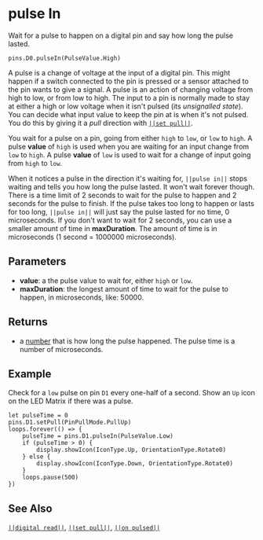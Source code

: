 # pulse In

Wait for a pulse to happen on a digital pin and say how long the pulse lasted.

```sig
pins.D0.pulseIn(PulseValue.High)
```

A pulse is a change of voltage at the input of a digital pin. This might happen if a switch connected to the pin is pressed or a sensor attached to the pin wants to give a signal. A pulse is an action of changing voltage from high to low, or from low to high. The input to a pin is normally made to stay at either a high or low voltage when it isn't pulsed (its *unsignalled state*). You can decide what input value to keep the pin at is when it's not pulsed. You do this by giving it a *pull* direction with [`||set pull||`](/reference/pins/set-pull).

You wait for a pulse on a pin, going from either `high` to `low`, or `low` to `high`. A pulse **value** of `high` is used when you are waiting for an input change from `low` to `high`. A pulse **value** of `low` is used to wait for a change of input going from `high` to `low`.

When it notices a pulse in the direction it's waiting for, `||pulse in||` stops waiting and tells you how long the pulse lasted. It won't wait forever though. There is a time limit of 2 seconds to wait for the pulse to happen and 2 seconds for the pulse to finish. If the pulse takes too long to happen or lasts for too long, `||pulse in||` will just say the pulse lasted for no time, 0 microseconds. If you don't want to wait for 2 seconds, you can use a smaller amount of time in **maxDuration**. The amount of time is in microseconds (1 second = 1000000 microseconds).

## Parameters

* **value**: a the pulse value to wait for, either `high` or `low`.
* **maxDuration**: the longest amount of time to wait for the pulse to happen, in microseconds, like: 50000.

## Returns

* a [number](/types/number) that is how long the pulse happened. The pulse time is a number of microseconds.

## Example

Check for a `low` pulse on pin `D1` every one-half of a second. Show an `Up` icon on the LED Matrix if there was a pulse.

```blocks
let pulseTime = 0
pins.D1.setPull(PinPullMode.PullUp)
loops.forever(() => {
    pulseTime = pins.D1.pulseIn(PulseValue.Low)
    if (pulseTime > 0) {
        display.showIcon(IconType.Up, OrientationType.Rotate0)
    } else {
        display.showIcon(IconType.Down, OrientationType.Rotate0)
    }
    loops.pause(500)
})
```

## See Also

[`||digital read||`](/reference/pins/digital-read), [`||set pull||`](/reference/pins/set-pull), [`||on pulsed||`](/reference/pins/on-pulsed)